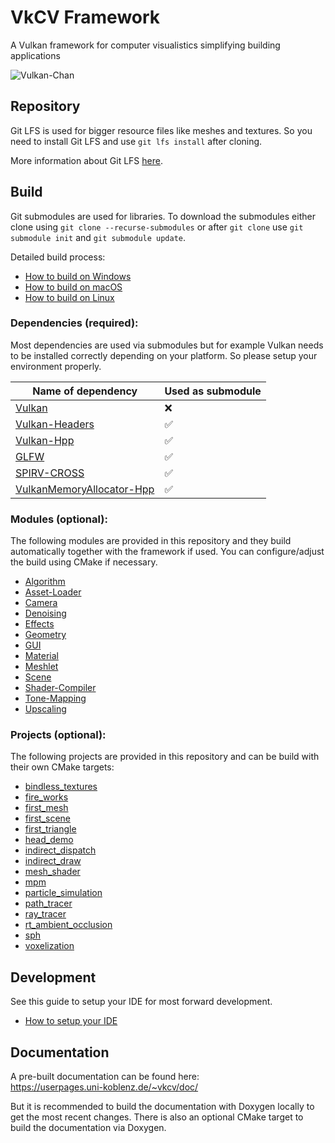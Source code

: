 # VkCV Framework
 A Vulkan framework for computer visualistics simplifying building applications

![Vulkan-Chan](https://gitlab.uni-koblenz.de/uploads/-/system/project/avatar/3712/VulkanChan.jpg)

## Repository

Git LFS is used for bigger resource files like meshes and textures. So you need to install Git LFS 
and use `git lfs install` after cloning.

More information about Git LFS [here](https://git-lfs.github.com/).

## Build

Git submodules are used for libraries. To download the submodules either clone using 
`git clone --recurse-submodules` or after `git clone` use `git submodule init` and 
`git submodule update`.

Detailed build process:
 - [How to build on Windows](doc/BUILD_WINDOWS.md)
 - [How to build on macOS](doc/BUILD_MACOS.md)
 - [How to build on Linux](doc/BUILD_LINUX.md)

### Dependencies (required):

Most dependencies are used via submodules but for example Vulkan needs to be installed correctly 
depending on your platform. So please setup your environment properly.

| Name of dependency                                                                | Used as submodule |
|-----------------------------------------------------------------------------------|---|
| [Vulkan](https://www.vulkan.org/)                                                 | ❌ |
| [Vulkan-Headers](https://github.com/KhronosGroup/Vulkan-Headers)                  | ✅ |
| [Vulkan-Hpp](https://github.com/KhronosGroup/Vulkan-Hpp)                          | ✅ |
| [GLFW](https://www.glfw.org/)                                                     | ✅ |
| [SPIRV-CROSS](https://github.com/KhronosGroup/SPIRV-Cross)                        | ✅ |
| [VulkanMemoryAllocator-Hpp](https://github.com/malte-v/VulkanMemoryAllocator-Hpp) | ✅ |

### Modules (optional):

The following modules are provided in this repository and they build automatically together with 
the framework if used. You can configure/adjust the build using CMake if necessary.

 - [Algorithm](modules/algorithm/README.md)
 - [Asset-Loader](modules/asset_loader/README.md)
 - [Camera](modules/asset_loader/README.md)
 - [Denoising](modules/denoising/README.md)
 - [Effects](modules/effects/README.md)
 - [Geometry](modules/geometry/README.md)
 - [GUI](modules/gui/README.md)
 - [Material](modules/material/README.md)
 - [Meshlet](modules/meshlet/README.md)
 - [Scene](modules/scene/README.md)
 - [Shader-Compiler](modules/shader_compiler/README.md)
 - [Tone-Mapping](modules/tone_mapping/README.md)
 - [Upscaling](modules/upscaling/README.md)

### Projects (optional):

The following projects are provided in this repository and can be build with their own CMake 
targets:

 - [bindless_textures](projects/bindless_textures/README.md)
 - [fire_works](projects/fire_works/README.md)
 - [first_mesh](projects/first_mesh/README.md)
 - [first_scene](projects/first_scene/README.md)
 - [first_triangle](projects/first_triangle/README.md)
 - [head_demo](projects/head_demo/README.md)
 - [indirect_dispatch](projects/indirect_dispatch/README.md)
 - [indirect_draw](projects/indirect_draw/README.md)
 - [mesh_shader](projects/mesh_shader/README.md)
 - [mpm](projects/mpm/README.md)
 - [particle_simulation](projects/particle_simulation/README.md)
 - [path_tracer](projects/path_tracer/README.md)
 - [ray_tracer](projects/ray_tracer/README.md)
 - [rt_ambient_occlusion](projects/rt_ambient_occlusion/README.md)
 - [sph](projects/sph/README.md)
 - [voxelization](projects/voxelization/README.md)

## Development

See this guide to setup your IDE for most forward development.
 - [How to setup your IDE](doc/SETUP_IDE.md)

## Documentation

A pre-built documentation can be found here:  
https://userpages.uni-koblenz.de/~vkcv/doc/

But it is recommended to build the documentation with Doxygen locally to get the most recent 
changes. There is also an optional CMake target to build the documentation via Doxygen.
